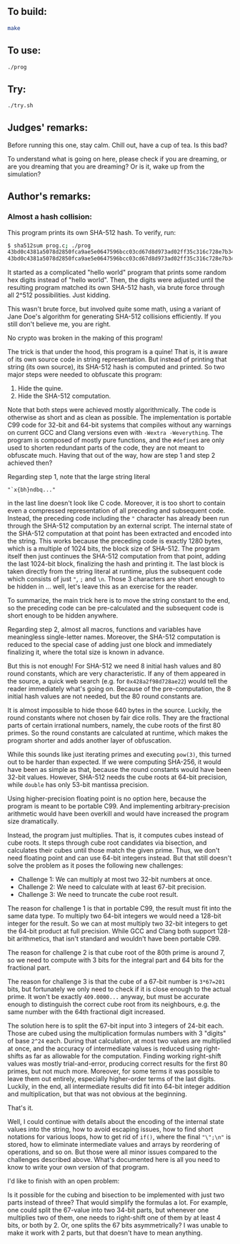 ## To build:

```sh
make
```


## To use:

```sh
./prog
```


## Try:

```sh
./try.sh
```


## Judges' remarks:

Before running this one, stay calm. Chill out, have a cup of tea. Is this bad?

To understand what is going on here, please check if you are dreaming, or are you dreaming
that you are dreaming? Or is it, wake up from the simulation?


## Author's remarks:

### Almost a hash collision:

This program prints its own SHA-512 hash.  To verify, run:

```sh
$ sha512sum prog.c; ./prog
43bd0c4381a5078d2850fca9ae5e0647596bcc03cd67d8d973ad02ff35c316c728e7b347ca70abe6c74e745e63646cc7643cb0cffcd3d9a969cbf31a7ce5bf68  prog.c
43bd0c4381a5078d2850fca9ae5e0647596bcc03cd67d8d973ad02ff35c316c728e7b347ca70abe6c74e745e63646cc7643cb0cffcd3d9a969cbf31a7ce5bf68
```

It started as a complicated "hello world" program that prints some random hex
digits instead of "hello world".  Then, the digits were adjusted until the
resulting program matched its own SHA-512 hash, via brute force through all
2^512 possibilities.  Just kidding.

This wasn't brute force, but involved quite some math, using a variant of Jane
Doe's algorithm for generating SHA-512 collisions efficiently.  If you still
don't believe me, you are right.

No crypto was broken in the making of this program!

The trick is that under the hood, this program is a quine!  That is, it is aware
of its own source code in string representation.  But instead of printing that
string (its own source), its SHA-512 hash is computed and printed.  So two major
steps were needed to obfuscate this program:

1. Hide the quine.
2. Hide the SHA-512 computation.

Note that both steps were achieved mostly algorithmically.  The code
is otherwise as short and as clean as possible.  The implementation is
portable C99 code for 32-bit and 64-bit systems that compiles without
any warnings on current GCC and Clang versions even with `-Wextra
-Weverything`. The program is composed of mostly pure functions, and
the `#define`s are only used to shorten redundant parts of the code,
they are not meant to obfuscate much.  Having that out of the way, how
are step 1 and step 2 achieved then?

Regarding step 1, note that the large string literal

```
"`x{bh}ndbq..."
```

in the last line doesn't look like C code.  Moreover, it is too short
to contain even a compressed representation of all preceding and
subsequent code. Instead, the preceding code including the `"`
character has already been run through the SHA-512 computation by an
external script. The internal state of the SHA-512 computation at
that point has been extracted and encoded into the string.  This works
because the preceding code is exactly 1280 bytes, which is a multiple
of 1024 bits, the block size of SHA-512.  The program itself then just
continues the SHA-512 computation from that point, adding the last
1024-bit block, finalizing the hash and printing it.  The last block
is taken directly from the string literal at runtime, plus the
subsequent code which consists of just `"`, `;` and `\n`.  Those 3
characters are short enough to be hidden in ... well, let's leave this
as an exercise for the reader.

To summarize, the main trick here is to move the string constant to
the end, so the preceding code can be pre-calculated and the subsequent
code is short enough to be hidden anywhere.

Regarding step 2, almost all macros, functions and variables have
meaningless single-letter names.  Moreover, the SHA-512 computation is
reduced to the special case of adding just one block and immediately
finalizing it, where the total size is known in advance.

But this is not enough!  For SHA-512 we need 8 initial hash values and 80 round
constants, which are very characteristic.  If any of them appeared in the
source, a quick web search (e.g. for `0x428a2f98d728ae22`) would tell the reader
immediately what's going on. Because of the pre-computation, the 8 initial hash
values are not needed, but the 80 round constants are.

It is almost impossible to hide those 640 bytes in the source.
Luckily, the round constants where not chosen by fair dice rolls.
They are the fractional parts of certain irrational numbers, namely,
the cube roots of the first 80 primes.  So the round constants are
calculated at runtime, which makes the program shorter and adds
another layer of obfuscation.

While this sounds like just iterating primes and executing `pow(3)`, this
turned out to be harder than expected.  If we were computing SHA-256,
it would have been as simple as that, because the round constants
would have been 32-bit values.  However, SHA-512 needs the cube roots
at 64-bit precision, while `double` has only 53-bit mantissa precision.

Using higher-precision floating point is no option here, because the
program is meant to be portable C99.  And implementing arbitrary-precision
arithmetic would have been overkill and would have increased the program size
dramatically.

Instead, the program just multiplies.  That is, it computes cubes
instead of cube roots. It steps through cube root candidates via
bisection, and calculates their cubes until those match the given
prime.  Thus, we don't need floating point and can use 64-bit integers
instead.  But that still doesn't solve the problem as it poses the
following new challenges:

- Challenge 1: We can multiply at most two 32-bit numbers at once.
- Challenge 2: We need to calculate with at least 67-bit precision.
- Challenge 3: We need to truncate the cube root result.

The reason for challenge 1 is that in portable C99, the result must
fit into the same data type.  To multiply two 64-bit integers we would
need a 128-bit integer for the result.  So we can at most multiply two
32-bit integers to get the 64-bit product at full precision.  While
GCC and Clang both support 128-bit arithmetics, that isn't standard
and wouldn't have been portable C99.

The reason for challenge 2 is that cube root of the 80th prime is
around 7, so we need to compute with 3 bits for the integral part and
64 bits for the fractional part.

The reason for challenge 3 is that the cube of a 67-bit number is
`3*67=201` bits, but fortunately we only need to check if it is close
enough to the actual prime.  It won't be exactly `409.0000...`
anyway, but must be accurate enough to distinguish the correct cube
root from its neighbours, e.g. the same number with the 64th
fractional digit increased.

The solution here is to split the 67-bit input into 3 integers of
24-bit each.  Those are cubed using the multiplication formulas
numbers with 3 "digits" of base `2^24` each.  During that calculation,
at most two values are multiplied at once, and the accuracy of
intermediate values is reduced using right-shifts as far as allowable
for the computation.  Finding working right-shift values was mostly
trial-and-error, producing correct results for the first 80 primes,
but not much more.  Moreover, for some terms it was possible to leave
them out entirely, especially higher-order terms of the last digits.
Luckily, in the end, all intermediate results did fit into 64-bit
integer addition and multiplication, but that was not obvious at the
beginning.

That's it.

Well, I could continue with details about the encoding of the internal
state values into the string, how to avoid escaping issues, how to
find short notations for various loops, how to get rid of `if()`, where
the final `"\";\n"` is stored, how to eliminate intermediate values and
arrays by reordering of operations, and so on.  But those were all
minor issues compared to the challenges described above.  What's
documented here is all you need to know to write your own version of
that program.

I'd like to finish with an open problem:

Is it possible for the cubing and bisection to be implemented with
just two parts instead of three?  That would simplify the formulas a
lot.  For example, one could split the 67-value into two 34-bit parts,
but whenever one multiplies two of them, one needs to right-shift one
of them by at least 4 bits, or both by 2.  Or, one splits the 67 bits
asymmetrically?  I was unable to make it work with 2 parts, but that
doesn't have to mean anything.

<!--

    Copyright © 1984-2024 by Landon Curt Noll. All Rights Reserved.

    You are free to share and adapt this file under the terms of this license:

	Creative Commons Attribution-ShareAlike 4.0 International (CC BY-SA 4.0)

    For more information, see:

	https://creativecommons.org/licenses/by-sa/4.0/

-->
